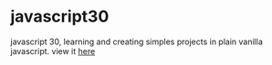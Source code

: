 # javascript30
javascript 30, learning and creating simples projects in plain vanilla javascript.
view it [here](https://maheshoz.github.io/javascript30)
